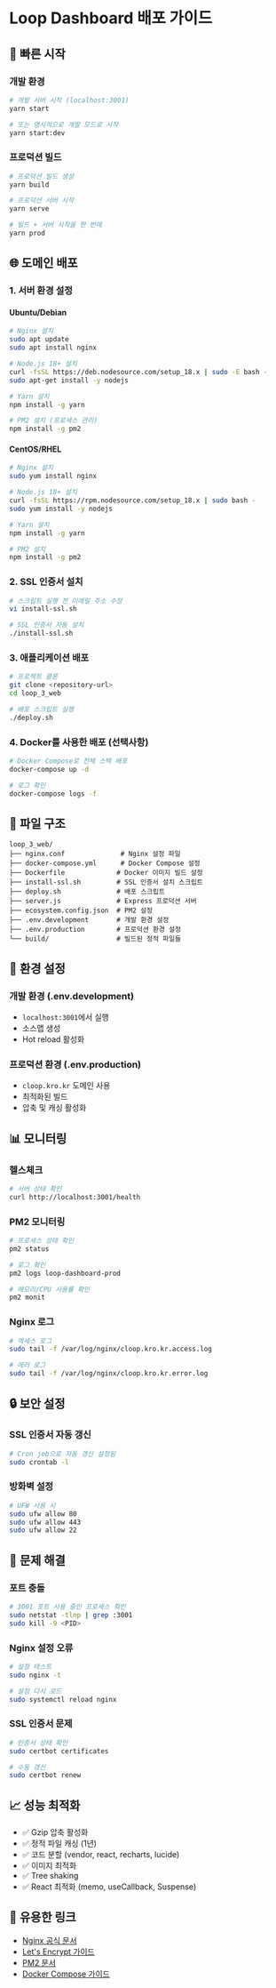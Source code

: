 # Loop Dashboard 배포 가이드

## 🚀 빠른 시작

### 개발 환경
```bash
# 개발 서버 시작 (localhost:3001)
yarn start

# 또는 명시적으로 개발 모드로 시작
yarn start:dev
```

### 프로덕션 빌드
```bash
# 프로덕션 빌드 생성
yarn build

# 프로덕션 서버 시작
yarn serve

# 빌드 + 서버 시작을 한 번에
yarn prod
```

## 🌐 도메인 배포

### 1. 서버 환경 설정

#### Ubuntu/Debian
```bash
# Nginx 설치
sudo apt update
sudo apt install nginx

# Node.js 18+ 설치
curl -fsSL https://deb.nodesource.com/setup_18.x | sudo -E bash -
sudo apt-get install -y nodejs

# Yarn 설치
npm install -g yarn

# PM2 설치 (프로세스 관리)
npm install -g pm2
```

#### CentOS/RHEL
```bash
# Nginx 설치
sudo yum install nginx

# Node.js 18+ 설치
curl -fsSL https://rpm.nodesource.com/setup_18.x | sudo bash -
sudo yum install -y nodejs

# Yarn 설치
npm install -g yarn

# PM2 설치
npm install -g pm2
```

### 2. SSL 인증서 설치
```bash
# 스크립트 실행 전 이메일 주소 수정
vi install-ssl.sh

# SSL 인증서 자동 설치
./install-ssl.sh
```

### 3. 애플리케이션 배포
```bash
# 프로젝트 클론
git clone <repository-url>
cd loop_3_web

# 배포 스크립트 실행
./deploy.sh
```

### 4. Docker를 사용한 배포 (선택사항)
```bash
# Docker Compose로 전체 스택 배포
docker-compose up -d

# 로그 확인
docker-compose logs -f
```

## 📁 파일 구조

```
loop_3_web/
├── nginx.conf              # Nginx 설정 파일
├── docker-compose.yml      # Docker Compose 설정
├── Dockerfile             # Docker 이미지 빌드 설정
├── install-ssl.sh         # SSL 인증서 설치 스크립트
├── deploy.sh              # 배포 스크립트
├── server.js              # Express 프로덕션 서버
├── ecosystem.config.json  # PM2 설정
├── .env.development       # 개발 환경 설정
├── .env.production        # 프로덕션 환경 설정
└── build/                 # 빌드된 정적 파일들
```

## 🔧 환경 설정

### 개발 환경 (.env.development)
- `localhost:3001`에서 실행
- 소스맵 생성
- Hot reload 활성화

### 프로덕션 환경 (.env.production)
- `cloop.kro.kr` 도메인 사용
- 최적화된 빌드
- 압축 및 캐싱 활성화

## 📊 모니터링

### 헬스체크
```bash
# 서버 상태 확인
curl http://localhost:3001/health
```

### PM2 모니터링
```bash
# 프로세스 상태 확인
pm2 status

# 로그 확인
pm2 logs loop-dashboard-prod

# 메모리/CPU 사용률 확인
pm2 monit
```

### Nginx 로그
```bash
# 액세스 로그
sudo tail -f /var/log/nginx/cloop.kro.kr.access.log

# 에러 로그
sudo tail -f /var/log/nginx/cloop.kro.kr.error.log
```

## 🔒 보안 설정

### SSL 인증서 자동 갱신
```bash
# Cron job으로 자동 갱신 설정됨
sudo crontab -l
```

### 방화벽 설정
```bash
# UFW 사용 시
sudo ufw allow 80
sudo ufw allow 443
sudo ufw allow 22
```

## 🚨 문제 해결

### 포트 충돌
```bash
# 3001 포트 사용 중인 프로세스 확인
sudo netstat -tlnp | grep :3001
sudo kill -9 <PID>
```

### Nginx 설정 오류
```bash
# 설정 테스트
sudo nginx -t

# 설정 다시 로드
sudo systemctl reload nginx
```

### SSL 인증서 문제
```bash
# 인증서 상태 확인
sudo certbot certificates

# 수동 갱신
sudo certbot renew
```

## 📈 성능 최적화

- ✅ Gzip 압축 활성화
- ✅ 정적 파일 캐싱 (1년)
- ✅ 코드 분할 (vendor, react, recharts, lucide)
- ✅ 이미지 최적화
- ✅ Tree shaking
- ✅ React 최적화 (memo, useCallback, Suspense)

## 🔗 유용한 링크

- [Nginx 공식 문서](https://nginx.org/en/docs/)
- [Let's Encrypt 가이드](https://letsencrypt.org/getting-started/)
- [PM2 문서](https://pm2.keymetrics.io/docs/)
- [Docker Compose 가이드](https://docs.docker.com/compose/)

